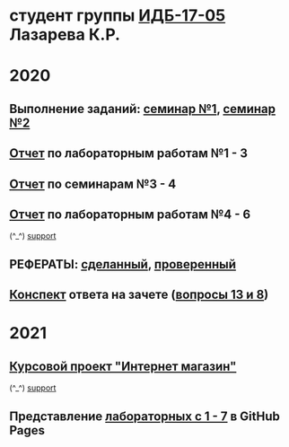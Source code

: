 
# студент группы [ИДБ-17-05](https://github.com/stankin/design-part-1/wiki/list-idb-17-05) Лазарева К.Р.
# 2020
## Выполнение заданий: [семинар №1](https://github.com/stankin/design-part-1/wiki/sem1), [семинар №2](https://github.com/stankin/design-part-1/wiki/sem2)
## [Отчет](https://github.com/Karina1996/Karina1996.github.io/wiki/%D0%9E%D1%82%D1%87%D0%B5%D1%82-%D0%BF%D0%BE-%D0%BB%D0%B0%D0%B1%D0%BE%D1%80%D0%B0%D1%82%D0%BE%D1%80%D0%BD%D1%8B%D0%BC-%D1%80%D0%B0%D0%B1%D0%BE%D1%82%D0%B0%D0%BC-%E2%84%961,-2,-3) по лабораторным работам №1 - 3
## [Отчет](https://github.com/Karina1996/Karina1996.github.io/wiki/%D0%9E%D1%82%D1%87%D1%91%D1%82-%D0%BF%D0%BE-%D1%81%D0%B5%D0%BC%D0%B8%D0%BD%D0%B0%D1%80%D0%B0%D0%BC-%E2%84%963,-%E2%84%964) по семинарам №3 - 4
## [Отчет](https://github.com/Karina1996/Karina1996.github.io/wiki/%D0%9E%D1%82%D1%87%D0%B5%D1%82-%D0%BF%D0%BE-%D0%BB%D0%B0%D0%B1%D0%BE%D1%80%D0%B0%D1%82%D0%BE%D1%80%D0%BD%D1%8B%D0%BC-%D1%80%D0%B0%D0%B1%D0%BE%D1%82%D0%B0%D0%BC-%E2%84%964,-5,-6) по лабораторным работам №4 - 6
(^_^) [support](https://github.com/stankin/design-part-1/wiki)

## РЕФЕРАТЫ: [сделанный](https://github.com/stankin/design-part-1/wiki/exam13-6), [проверенный](https://github.com/stankin/design-part-1/wiki/exam08-2)
## [Конспект](https://github.com/Karina1996/Karina1996.github.io/wiki/%D0%9A%D0%BE%D0%BD%D1%81%D0%BF%D0%B5%D0%BA%D1%82-%D0%B2%D0%BE%D0%BF%D1%80%D0%BE%D1%81%D0%BE%D0%B2-13-%D0%B8-8) ответа на зачете ([вопросы 13 и 8](https://www.youtube.com/watch?v=YXnt-qzRqD0&feature=youtu.be))
# 2021
## [Курсовой проект "Интернет магазин"](https://github.com/Karina1996/Karina1996.github.io/wiki/%D0%9A%D1%83%D1%80%D1%81%D0%BE%D0%B2%D0%BE%D0%B9-%D0%BF%D1%80%D0%BE%D0%B5%D0%BA%D1%82-%22%D0%98%D0%BD%D1%82%D0%B5%D1%80%D0%BD%D0%B5%D1%82-%D0%BC%D0%B0%D0%B3%D0%B0%D0%B7%D0%B8%D0%BD%22)
(^_^) [support](https://github.com/stankin/design-part-2/wiki)

## Представление [лабораторных с 1 - 7](https://karina1996.github.io/topics/) в GitHub Pages
